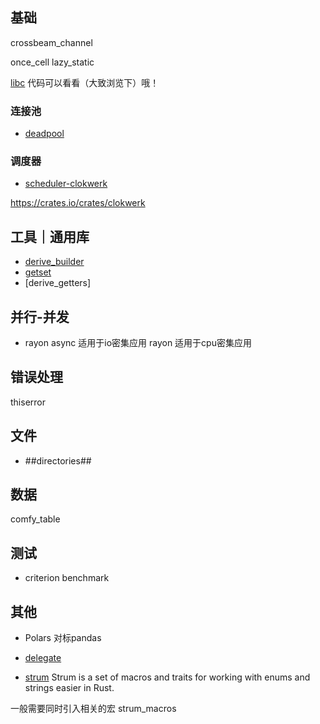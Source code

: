 
## 基础

crossbeam_channel

once_cell lazy_static

[libc](https://github.com/rust-lang/libc)
代码可以看看（大致浏览下）哦！


### 连接池
- [deadpool](https://crates.io/crates/deadpool)

### 调度器
-   [scheduler-clokwerk](https://docs.rs/clokwerk/latest/clokwerk/)

https://crates.io/crates/clokwerk

## 工具｜通用库
- [derive_builder ]()
- [getset]()
- [derive_getters]

## 并行-并发
- rayon 
    async 适用于io密集应用
    rayon 适用于cpu密集应用

## 错误处理 

thiserror

## 文件

- ##directories##

## 数据
comfy_table

## 测试
- criterion
benchmark

## 其他
+ Polars 对标pandas

+ [delegate](https://crates.io/crates/delegate)

+ [strum](https://crates.io/crates/strum)
Strum is a set of macros and traits for working with enums and strings easier in Rust.

一般需要同时引入相关的宏 strum_macros